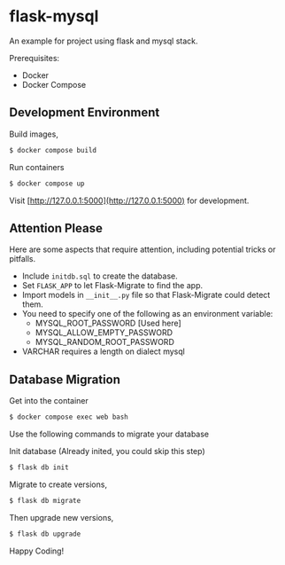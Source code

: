 # flask-mysql

An example for project using flask and mysql stack.

Prerequisites:
* Docker
* Docker Compose


## Development Environment

Build images,
```bash
$ docker compose build
```

Run containers
```bash
$ docker compose up
```

Visit [http://127.0.0.1:5000](http://127.0.0.1:5000) for development.


## Attention Please

Here are some aspects that require attention, including potential tricks or pitfalls.

* Include `initdb.sql` to create the database.
* Set `FLASK_APP` to let Flask-Migrate to find the app.
* Import models in `__init__.py` file so that Flask-Migrate could detect them.
* You need to specify one of the following as an environment variable:
  - MYSQL_ROOT_PASSWORD [Used here]
  - MYSQL_ALLOW_EMPTY_PASSWORD
  - MYSQL_RANDOM_ROOT_PASSWORD
* VARCHAR requires a length on dialect mysql

## Database Migration

Get into the container
```bash
$ docker compose exec web bash
```

Use the following commands to migrate your database

Init database (Already inited, you could skip this step)
```bash
$ flask db init
```

Migrate to create versions,
```bash
$ flask db migrate
```

Then upgrade new versions,
```bash
$ flask db upgrade
```

Happy Coding!
